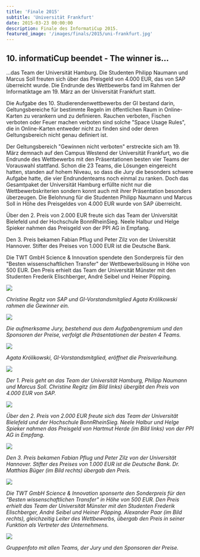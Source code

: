 ```yaml
---
title: 'Finale 2015'
subtitle: 'Universität Frankfurt'
date: 2015-03-23 00:00:00
description: Finale des InformatiCup 2015.
featured_image: '/images/finals/2015/uni-frankfurt.jpg'
---
```


## 10. informatiCup beendet - The winner is... ##

...das Team der Universität Hamburg. Die Studenten Philipp Naumann und Marcus Soll freuten sich über das Preisgeld von 4.000 EUR, das von SAP überreicht wurde. Die Endrunde des Wettbewerbs fand im Rahmen der Informatiktage am 19. März an der Universität Frankfurt statt.

Die Aufgabe des 10. Studierendenwettbewerbs der GI bestand darin, Geltungsbereiche für bestimmte Regeln im öffentlichen Raum in Online-Karten zu verankern und zu definieren. Rauchen verboten, Fischen verboten oder Feuer machen verboten sind solche "Space Usage Rules", die in Online-Karten entweder nicht zu finden sind oder deren Geltungsbereich nicht genau definiert ist.

Der Geltungsbereich "Gewinnen nicht verboten" erstreckte sich am 19. März demnach auf den Campus Westend der Universität Frankfurt, wo die Endrunde des Wettbewerbs mit den Präsentationen besten vier Teams der Vorauswahl stattfand. Schon die 23 Teams, die Lösungen eingereicht hatten, standen auf hohem Niveau, so dass die Jury die besonders schwere Aufgabe hatte, die vier Endrundenteams noch einmal zu ranken. Doch das Gesamtpaket der Universität Hamburg erfüllte nicht nur die Wettbewerbskriterien sondern konnt auch mit ihrer Präsentation besonders überzeugen. Die Belohnung für die Studenten Philipp Naumann und Marcus Soll in Höhe des Preisgeldes von 4.000 EUR wurde von SAP überreicht.

Über den 2. Preis von 2.000 EUR freute sich das Team der Universität Bielefeld und der Hochschule BonnRheinSieg. Neele Halbur und Helge Spieker nahmen das Preisgeld von der PPI AG in Empfang.

Den 3. Preis bekamen Fabian Pflug und Peter Zilz von der Universität Hannover. Stifter des Preises von 1.000 EUR ist die Deutsche Bank.

Die TWT GmbH Science & Innovation spendete den Sonderpreis für den "Besten wissenschaftlichen Transfer" der Wettbewerbslösung in Höhe von 500 EUR. Den Preis erhielt das Team der Universität Münster mit den Studenten Frederik Elischberger, André Seibel und Heiner Pöpping.

![](/images/finals/2015/csm_web-2015-informatiktage-058_9c77ae6a48.jpg)

*Christine Regitz von SAP und GI-Vorstandsmitglied Agata Królikowski rahmen die Gewinner ein.*

![](/images/finals/2015/web-2015-informatiktage-030.jpg)

*Die aufmerksame Jury, bestehend aus dem Aufgabengremium und den Sponsoren der Preise, verfolgt die Präsentationen der besten 4 Teams.*

![](/images/finals/2015/web-2015-informatiktage-034.jpg)

*Agata Królikowski, GI-Vorstandsmitglied, eröffnet die Preisverleihung.*

![](/images/finals/2015/web-2015-informatiktage-058.jpg)

*Der 1. Preis geht an das Team der Universität Hamburg, Philipp Naumann und Marcus Soll. Christine Regitz (im Bild links) übergibt den Preis von 4.000 EUR von SAP.*

![](/images/finals/2015/web-2015-informatiktage-050.jpg)

*Über den 2. Preis von 2.000 EUR freute sich das Team der Universität Bielefeld und der Hochschule BonnRheinSieg. Neele Halbur und Helge Spieker nahmen das Preisgeld von Hartmut Herde (im Bild links) von der PPI AG in Empfang.*

![](/images/finals/2015/web-2015-informatiktage-045.jpg)

*Den 3. Preis bekamen Fabian Pflug und Peter Zilz von der Universität Hannover. Stifter des Preises von 1.000 EUR ist die Deutsche Bank. Dr. Matthias Büger (im Bild rechts) übergab den Preis.*

![](/images/finals/2015/web-2015-informatiktage-038.jpg)

*Die TWT GmbH Science & Innovation sponserte den Sonderpreis für den "Besten wissenschaftlichen Transfer" in Höhe von 500 EUR. Den Preis erhielt das Team der Universität Münster mit den Studenten Frederik Elischberger, André Seibel und Heiner Pöpping. Alexander Paar (im Bild rechts), gleichzeitig Leiter des Wettbewerbs, übergab den Preis in seiner Funktion als Vertreter des Unternehmens.*

![](/images/finals/2015/web-2015-informatiktage-060.jpg)

*Gruppenfoto mit allen Teams, der Jury und den Sponsoren der Preise.*
